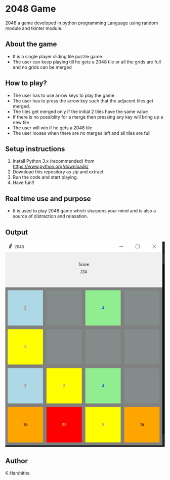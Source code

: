 # 2048 Game 
2048 a game developed in python programming Language using random module and tkinter module.

## About the game
* It is a single player sliding tile puzzle game
* The user can keep playing till he gets a 2048 tile or all the grids are full and no grids can be merged

## How to play? 
* The user has to use arrow keys to play the game
* The user has to press the arrow key such that the adjacent tiles get merged.
* The tiles get merged only if the initial 2 tiles have the same value
* If there is no possiblity for a merge then pressing any key will bring up a new tile
* The user will win if he gets a 2048 tile
* The user looses when there are no merges left and all tiles are full

## Setup instructions
1. Install Python 3.x (recommended) from https://www.python.org/downloads/
2. Download this repository as zip and extract.
3. Run the code and start playing.
4. Have fun!!

## Real time use and purpose
 * It is used to play 2048 game which sharpens your mind and is also a source of distraction and relaxation.
 
## Output
![GitHub Logo](Images/playing.PNG)


## Author
K.Harshitha 


